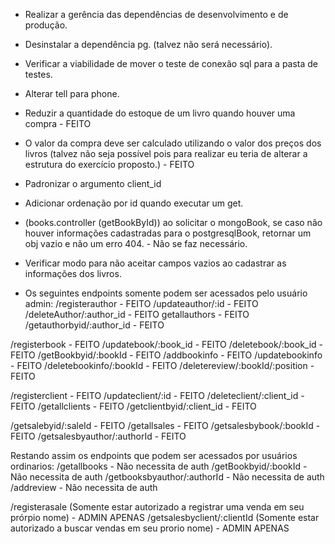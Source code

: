 - Realizar a gerência das dependências de desenvolvimento e de produção.

- Desinstalar a dependência pg. (talvez não será necessário).

- Verificar a viabilidade de mover o teste de conexão sql para a pasta de testes.

- Alterar tell para phone.

- Reduzir a quantidade do estoque de um livro quando houver uma compra - FEITO

- O valor da compra deve ser calculado utilizando o valor dos preços dos livros (talvez não seja possível pois para realizar eu teria de alterar a estrutura do exercício proposto.) - FEITO

- Padronizar o argumento client_id

- Adicionar ordenação por id quando executar um get.

- (books.controller (getBookById)) ao solicitar o mongoBook, se caso não houver informações cadastradas para o postgresqlBook, retornar um obj vazio e não um erro 404. - Não se faz necessário.

- Verificar modo para não aceitar campos vazios ao cadastrar as informações dos livros.

- Os seguintes endpoints somente podem ser acessados pelo usuário admin:
/registerauthor - FEITO
/updateauthor/:id - FEITO
/deleteAuthor/:author_id - FEITO
getallauthors - FEITO
/getauthorbyid/:author_id - FEITO

/registerbook - FEITO
/updatebook/:book_id - FEITO
/deletebook/:book_id - FEITO
/getBookbyid/:bookId - FEITO
/addbookinfo - FEITO
/updatebookinfo - FEITO
/deletebookinfo/:bookId - FEITO
/deletereview/:bookId/:position - FEITO

/registerclient - FEITO
/updateclient/:id - FEITO
/deleteclient/:client_id - FEITO
/getallclients - FEITO
/getclientbyid/:client_id - FEITO

/getsalebyid/:saleId - FEITO
/getallsales - FEITO
/getsalesbybook/:bookId - FEITO
/getsalesbyauthor/:authorId - FEITO


Restando assim os endpoints que podem ser acessados por usuários ordinarios:
/getallbooks - Não necessita de auth
/getBookbyid/:bookId - Não necessita de auth
/getbooksbyauthor/:authorId - Não necessita de auth
/addreview - Não necessita de auth

/registerasale (Somente estar autorizado a registrar uma venda em seu prórpio nome) - ADMIN APENAS
/getsalesbyclient/:clientId (Somente estar autorizado a buscar vendas em seu prorio nome) - ADMIN APENAS